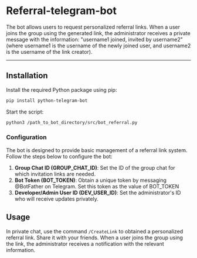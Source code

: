 # Referral-telegram-bot

The bot allows users to request personalized referral links. When a user joins the group using the generated link, the administrator receives a private message with the information: "username1 joined, invited by username2" (where username1 is the username of the newly joined user, and username2 is the username of the link creator).
***
## Installation

Install the required Python package using pip:
```bash
pip install python-telegram-bot
```
Start the script:
```bash
python3 /path_to_bot_directory/src/bot_referral.py
```
### Configuration
The bot is designed to provide basic management of a referral link system. Follow the steps below to configure the bot:
1. **Group Chat ID (GROUP_CHAT_ID)**: Set the ID of the group chat for which invitation links are needed.
2. **Bot Token (BOT_TOKEN)**: Obtain a unique token by messaging @BotFather on Telegram. Set this token as the value of BOT_TOKEN
3. **Developer/Admin User ID (DEV_USER_ID)**: Set the administrator's ID who will receive updates privately.

## Usage
In private chat, use the command `/CreateLink` to obtained a personalized referral link. Share it with your friends. When a user joins the group using the link, the administrator receives a notification with the relevant information.
